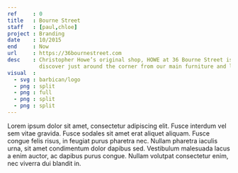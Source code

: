 ```yaml
---
ref     : 0
title   : Bourne Street
staff   : [paul,chloe]
project : Branding
date    : 10/2015
end     : Now
url     : https://36bournestreet.com
desc    : Christopher Howe’s original shop, HOWE at 36 Bourne Street is a small and surprising place to
          discover just around the corner from our main furniture and lighting showroom.
visual  :
  - svg : barbican/logo
  - png : split
  - png : full
  - png : split
  - png : split
---
```


Lorem ipsum dolor sit amet, consectetur adipiscing elit. Fusce interdum vel sem vitae gravida. Fusce sodales sit amet erat aliquet aliquam. Fusce congue felis risus, in feugiat purus pharetra nec. Nullam pharetra iaculis urna, sit amet condimentum dolor dapibus sed. Vestibulum malesuada lacus a enim auctor, ac dapibus purus congue. Nullam volutpat consectetur enim, nec viverra dui blandit in.
